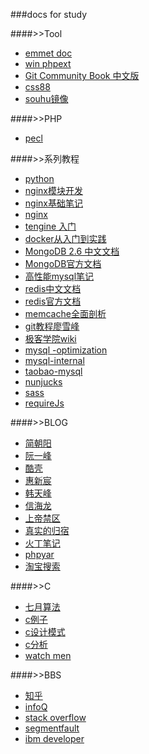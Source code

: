 ###docs for study

####>>Tool
*  [emmet doc](http://docs.emmet.io/cheat-sheet/)
*  [win phpext](http://windows.php.net/downloads/pecl/releases/)
*  [Git Community Book 中文版](http://gitbook.liuhui998.com/)
*  [css88](http://www.css88.com/book/css/)
*  [souhu镜像](http://mirrors.sohu.com/)

####>>PHP
*   [pecl](https://pecl.php.net/packages.php)

####>>系列教程
* [python](http://www.liaoxuefeng.com/wiki/001374738125095c955c1e6d8bb493182103fac9270762a000) 
* [nginx模块开发](http://www.cnblogs.com/leoo2sk/archive/2011/04/19/nginx-module-develop-guide.html)
* [nginx基础笔记](http://www.wklken.me/posts/2013/11/23/nginx-base.html)
* [nginx](https://www.nginx.com/resources/wiki/)
* [tengine 入门](http://tengine.taobao.org/book/)
* [docker从入门到实践](http://yeasy.gitbooks.io/docker_practice/content/index.html)
* [MongoDB 2.6 中文文档](http://docs.mongoing.com/manual-zh/)
* [MongoDB官方文档](https://docs.mongodb.org/manual/)
* [高性能mysql笔记](http://blog.csdn.net/ohmygirl/article/category/1184801)
* [redis中文文档](http://www.redis.cn/documentation.html)
* [redis官方文档](http://redis.io/)
* [memcache全面剖析](http://blog.charlee.li/memcached-pdf/)
* [git教程廖雪峰](http://www.liaoxuefeng.com/wiki/0013739516305929606dd18361248578c67b8067c8c017b000)
* [极客学院wiki](http://wiki.jikexueyuan.com/)
* [mysql -optimization](http://dev.mysql.com/doc/refman/5.6/en/optimization.html)
* [mysql-internal](http://dev.mysql.com/doc/internals/en/)
* [taobao-mysql](http://mysql.taobao.org/index.php?title=%E8%B5%84%E6%96%99%E5%85%B1%E4%BA%AB)
* [nunjucks](http://mozilla.github.io/nunjucks/cn/templating.html)
* [sass](http://www.w3cplus.com/sassguide/syntax.html)
* [requireJs](http://www.requirejs.cn/)


####>>BLOG
* [简朝阳](http://isky000.com/articles)
* [阮一峰](http://www.ruanyifeng.com/blog/archives.html)
* [酷壳](http://coolshell.cn/)
* [惠新宸](http://www.laruence.com/)
* [韩天峰](http://rango.swoole.com/)
* [信海龙](http://www.bo56.com/)
* [上帝禁区](http://blog.csdn.net/a600423444/article/category/734217/3)
* [真实的归宿](http://blog.csdn.net/hguisu)
* [火丁笔记](http://huoding.com/)
* [phpyar](http://wenjun.org/category/php/page/2)
* [淘宝搜索](http://www.searchtb.com/)

####>>C
* [七月算法](http://julyedu.com/course/index/category/algorithm.html)
* [c例子](http://blog.csdn.net/shanzhizi/article/category/781012)
* [c设计模式](http://blog.csdn.net/feixiaoxing/article/category/951264)
* [c分析](http://kenby.iteye.com/category/176143)
* [watch men](http://www.watchmen.cn/portal.php)

####>>BBS
* [知乎](http://www.zhihu.com/)
* [infoQ](http://www.infoq.com/cn/)
* [stack overflow](http://stackoverflow.com/)
* [segmentfault](http://segmentfault.com/)
* [ibm developer](http://www.ibm.com/developerworks/cn/topics/)

